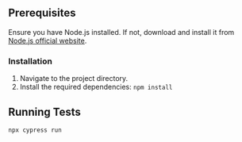 ## Prerequisites
Ensure you have Node.js installed. If not, download and install it from [Node.js official website](https://nodejs.org/).

### Installation
1. Navigate to the project directory.
2. Install the required dependencies:
`npm install`

## Running Tests
`npx cypress run`
